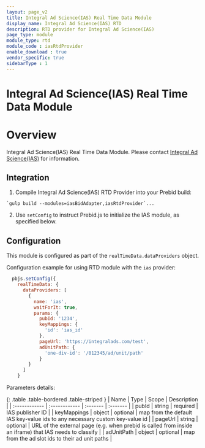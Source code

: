 ```yaml
---
layout: page_v2
title: Integral Ad Science(IAS) Real Time Data Module
display_name: Integral Ad Science(IAS) RTD
description: RTD provider for Integral Ad Science(IAS)
page_type: module
module_type: rtd
module_code : iasRtdProvider
enable_download : true
vendor_specific: true
sidebarType : 1
---
```


# Integral Ad Science(IAS) Real Time Data Module

# Overview

Integral Ad Science(IAS) Real Time Data Module. Please contact [Integral Ad Science(IAS)](https://integralads.com/) for information.

## Integration

1) Compile Integral Ad Science(IAS) RTD Provider into your Prebid build:

```
`gulp build --modules=iasBidAdapter,iasRtdProvider`...
```

2) Use `setConfig` to instruct Prebid.js to initialize the IAS module, as specified below.

## Configuration

This module is configured as part of the `realTimeData.dataProviders` object.

Configuration example for using RTD module with the `ias` provider:

```javascript
  pbjs.setConfig({
    realTimeData: {
      dataProviders: [
        {
          name: 'ias',
          waitForIt: true,
          params: {
            pubId: '1234',
            keyMappings: {
              'id': 'ias_id'
            },
            pageUrl: 'https://integralads.com/test',
            adUnitPath: {
              'one-div-id': '/012345/ad/unit/path'
            }
        }
      ]
    }
``` 

Parameters details:

{: .table .table-bordered .table-striped }
| Name | Type  | Scope | Description |
| :------------ | :------------ | :------- | :------- |
| pubId  | string  | required | IAS publisher ID |
| keyMappings  | object  | optional | map from the default IAS key-value ids to any necessary custom key-value id |
| pageUrl  | string  | optional | URL of the external page (e.g. when prebid is called from inside an iframe) that IAS needs to classify |
| adUnitPath  | object  | optional | map from the ad slot ids to their ad unit paths |